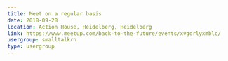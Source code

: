 ```yaml
---
title: Meet on a regular basis
date: 2018-09-28
location: Action House, Heidelberg, Heidelberg
link: https://www.meetup.com/back-to-the-future/events/xvgdrlyxmblc/
usergroup: smalltalkrn
type: usergroup
---
```


